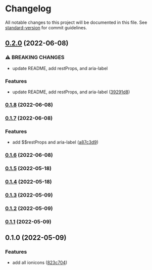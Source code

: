 # Changelog

All notable changes to this project will be documented in this file. See [standard-version](https://github.com/conventional-changelog/standard-version) for commit guidelines.

## [0.2.0](https://github.com/shinokada/svelte-ionicons/compare/v0.1.8...v0.2.0) (2022-06-08)


### ⚠ BREAKING CHANGES

* update README, add restProps, and aria-label

### Features

* update README, add restProps, and aria-label ([39291d8](https://github.com/shinokada/svelte-ionicons/commit/39291d8d9f50beb922e359d9c0ae6613b5559b8d))

### [0.1.8](https://github.com/shinokada/svelte-ionicons/compare/v0.1.7...v0.1.8) (2022-06-08)

### [0.1.7](https://github.com/shinokada/svelte-ionicons/compare/v0.1.6...v0.1.7) (2022-06-08)

### Features

- add $$restProps and aria-label ([a87c3d9](https://github.com/shinokada/svelte-ionicons/commit/a87c3d90e6b3ead5e459bec269d847a8eb1a19d1))

### [0.1.6](https://github.com/shinokada/svelte-ionicons/compare/v0.1.5...v0.1.6) (2022-06-08)

### [0.1.5](https://github.com/shinokada/svelte-ionicons/compare/v0.1.4...v0.1.5) (2022-05-18)

### [0.1.4](https://github.com/shinokada/svelte-ionicons/compare/v0.1.3...v0.1.4) (2022-05-18)

### [0.1.3](https://github.com/shinokada/svelte-ionicons/compare/v0.1.2...v0.1.3) (2022-05-09)

### [0.1.2](https://github.com/shinokada/svelte-ionicons/compare/v0.1.1...v0.1.2) (2022-05-09)

### [0.1.1](https://github.com/shinokada/svelte-ionicons/compare/v0.1.0...v0.1.1) (2022-05-09)

## 0.1.0 (2022-05-09)

### Features

- add all ionicons ([823c704](https://github.com/shinokada/svelte-ionicons/commit/823c704abee8642fe0e7242e495730fbb1846540))
